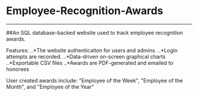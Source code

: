 # Employee-Recognition-Awards
***

##An SQL database-backed website used to track employee recognition awards.

Features:
..*The website authenticaiton for users and admins.
..*Login attempts are recorded.
..*Data-driven on-screen graphical charts
..*Exportable CSV files
..*Awards are PDF-generated and emailed to honorees

User created awards include: 
  "Employee of the Week", "Employee of the Month", and "Employee of the Year" 

